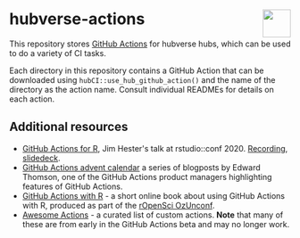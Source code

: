 
# hubverse-actions <img src="https://github.com/hubverse-org/hubDocs/blob/main/docs/_static/LOGO-hubverse.png?raw=true" align="right" width="50px"/>

<!-- badges: start -->
<!-- badges: end -->

This repository stores [GitHub Actions](https://github.com/features/actions) for hubverse hubs, which can be used to do a variety of CI tasks. 

Each directory in this repository contains a GitHub Action that can be downloaded using `hubCI::use_hub_github_action()` and the name of the directory as the action name. Consult individual READMEs for details on each action.


## Additional resources

- [GitHub Actions for R](https://www.jimhester.com/talk/2020-rsc-github-actions/), Jim Hester's talk at rstudio::conf 2020. [Recording](https://resources.rstudio.com/rstudio-conf-2020/azure-pipelines-and-github-actions-jim-hester), [slidedeck](https://speakerdeck.com/jimhester/github-actions-for-r).
- [GitHub Actions advent calendar](https://www.edwardthomson.com/blog/github_actions_advent_calendar.html) a series of blogposts by Edward Thomson, one of the GitHub Actions product managers
  highlighting features of GitHub Actions.
- [GitHub Actions with R](https://ropenscilabs.github.io/actions_sandbox/) - a short online book about using GitHub Actions with R, produced as part of the [rOpenSci OzUnconf](https://ozunconf19.ropensci.org/).
- [Awesome Actions](https://github.com/sdras/awesome-actions#awesome-actions---) - a curated list of custom actions. **Note** that many of these are from early in the GitHub Actions beta and may no longer work.

